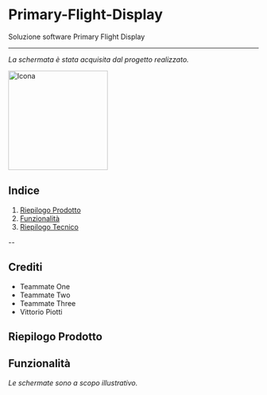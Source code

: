 # Primary-Flight-Display

Soluzione software Primary Flight Display

---

_La schermata è stata acquisita dal progetto realizzato._

<img src="https://github.com/vittorioPiotti/Primary-Flight-Display/blob/main/project/screenshots/Display.png" alt="Icona" width="200"/>



## Indice

1. [Riepilogo Prodotto](#riepilogo-prodotto)
2. [Funzionalità](#casi-duso)
3. [Riepilogo Tecnico](#riepilogo-tecnico)

--

## Crediti

- Teammate One
- Teammate Two
- Teammate Three
- Vittorio Piotti

## Riepilogo Prodotto





## Funzionalità

_Le schermate sono a scopo illustrativo._


